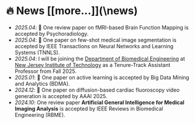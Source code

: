 # 🔥 News [[more...]](\news\)
- *2025.04*: 🎉 One review paper on fMRI-based Brain Function Mapping is accepted by Psychoradiology.
- *2025.04*: 🎉 One paper on few-shot medical image segmentation is accepted by IEEE Transactions on Neural Networks and Learning Systems (TNNLS).
- *2025.04*: I will be joining the [Department of Biomedical Engineering](https://biomedical.njit.edu/) at [New Jersey Institute of Technology](https://www.njit.edu/) as a Tenure-Track Assistant Professor from Fall 2025.
- *2025.01*: 🎉 One paper on active learning is accepted by Big Data Mining and Analytics (BDMA).
- *2024.12*: 🎉 One paper on diffusion-based cardiac fluoroscopy video generation is accepted by AAAI 2025.
- *2024.10*: One review paper **Artificial General Intelligence for Medical Imaging Analysis** is accepted by IEEE Reviews in Biomedical Engineering (RBME).